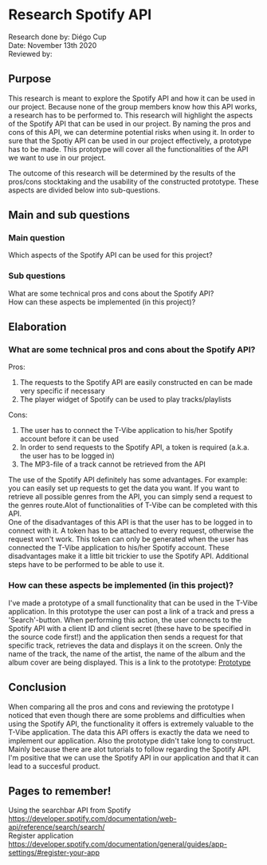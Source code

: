 # Research Spotify API
Research done by: Diégo Cup
<br>
Date: November 13th 2020
<br>
Reviewed by:

## Purpose
This research is meant to explore the Spotify API and how it can be used in our project. Because none of the group members know how this API works, a research has to be performed to. This research will highlight the aspects of the Spotify API that can be used in our project. By naming the pros and cons of this API, we can determine potential risks when using it.
In order to sure that the Spotiy API can be used in our project effectively, a prototype has to be made. This prototype will cover all the functionalities of the API we want to use in our project.

The outcome of this research will be determined by the results of the pros/cons stocktaking and the usability of the constructed prototype. These aspects are divided below into sub-questions.

## Main and sub questions
### Main question
Which aspects of the Spotify API can be used for this project?
### Sub questions
What are some technical pros and cons about the Spotify API?<br>
How can these aspects be implemented (in this project)?
## Elaboration
### What are some technical pros and cons about the Spotify API?
Pros:<br>
1. The requests to the Spotify API are easily constructed en can be made very specific if necessary
2. The player widget of Spotify can be used to play tracks/playlists

Cons:<br>
1. The user has to connect the T-Vibe application to his/her Spotify account before it can be used
2. In order to send requests to the Spotify API, a token is required (a.k.a. the user has to be logged in)
3. The MP3-file of a track cannot be retrieved from the API

The use of the Spotify API definitely has some advantages. For example: you can easily set up requests to get the data you want. If you want to retrieve all possible genres from the API, you can simply send a request to the genres route.Alot of functionalities of T-Vibe can be completed with this API.<br>
One of the disadvantages of this API is that the user has to be logged in to connect with it. A token has to be attached to every request, otherwise the request won't work. This token can only be generated when the user has connected the T-Vibe application to his/her Spotify account. These disadvantages make it a little bit trickier to use the Spotify API. Additional steps have to be performed to be able to use it. 
### How can these aspects be implemented (in this project)?
I've made a prototype of a small functionality that can be used in the T-Vibe application. In this prototype the user can post a link of a track and press a 'Search'-button. When performing this action, the user connects to the Spotify API with a client ID and client secret (these have to be specified in the source code first!) and the application then sends a request for that specific track, retrieves the data and displays it on the screen. Only the name of the track, the name of the artist, the name of the album and the album cover are being displayed. 
This is a link to the prototype: [Prototype](src)

## Conclusion
When comparing all the pros and cons and reviewing the prototype I noticed that even though there are some problems and difficulties when using the Spotify API, the functionality it offers is extremely valuable to the T-Vibe application. The data this API offers is exactly the data we need to implement our application. Also the prototype didn't take long to construct. Mainly because there are alot tutorials to follow regarding the Spotify API. I'm positive that we can use the Spotify API in our application and that it can lead to a succesful product.

## Pages to remember!
Using the searchbar API from Spotify
https://developer.spotify.com/documentation/web-api/reference/search/search/
<br> Register application https://developer.spotify.com/documentation/general/guides/app-settings/#register-your-app
<br>